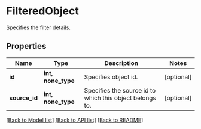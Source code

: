 # FilteredObject

Specifies the filter details.

## Properties
Name | Type | Description | Notes
------------ | ------------- | ------------- | -------------
**id** | **int, none_type** | Specifies object id. | [optional] 
**source_id** | **int, none_type** | Specifies the source id to which this object belongs to. | [optional] 

[[Back to Model list]](../README.md#documentation-for-models) [[Back to API list]](../README.md#documentation-for-api-endpoints) [[Back to README]](../README.md)


